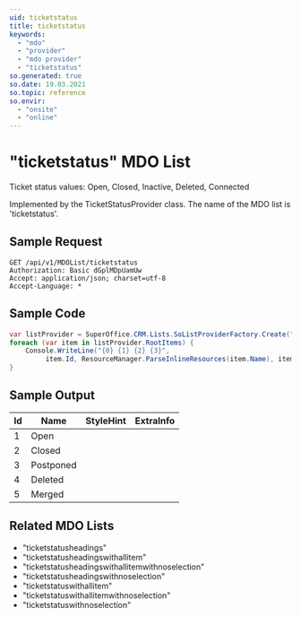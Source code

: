 ```yaml
---
uid: ticketstatus
title: ticketstatus
keywords:
  - "mdo"
  - "provider"
  - "mdo provider"
  - "ticketstatus"
so.generated: true
so.date: 19.03.2021
so.topic: reference
so.envir:
  - "onsite"
  - "online"
---
```


# "ticketstatus" MDO List
Ticket status values: Open, Closed, Inactive, Deleted, Connected



Implemented by the <see cref="T:SuperOffice.CRM.Lists.TicketStatusProvider">TicketStatusProvider</see> class.
The name of the MDO list is 'ticketstatus'.




## Sample Request

```http!
GET /api/v1/MDOList/ticketstatus
Authorization: Basic dGplMDpUamUw
Accept: application/json; charset=utf-8
Accept-Language: *

```

## Sample Code
```cs
var listProvider = SuperOffice.CRM.Lists.SoListProviderFactory.Create("ticketstatus", forceFlatList: true);
foreach (var item in listProvider.RootItems) {
    Console.WriteLine("{0} {1} {2} {3}", 
         item.Id, ResourceManager.ParseInlineResources(item.Name), item.StyleHint, item.ExtraInfo);
}
```

## Sample Output

|Id   | Name  |StyleHint|ExtraInfo |
| --- | ----- | ------- | -------- |
|1|Open|||
|2|Closed|||
|3|Postponed|||
|4|Deleted|||
|5|Merged|||


## Related MDO Lists

* "ticketstatusheadings"
* "ticketstatusheadingswithallitem"
* "ticketstatusheadingswithallitemwithnoselection"
* "ticketstatusheadingswithnoselection"
* "ticketstatuswithallitem"
* "ticketstatuswithallitemwithnoselection"
* "ticketstatuswithnoselection"

